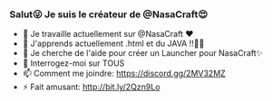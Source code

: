 ### Salut😜 Je suis le créateur de @NasaCraft😍 
- 🔭 Je travaille actuellement sur @NasaCraft ❤
- 🌱 J'apprends actuellement .html et du JAVA !!🐱‍👤
- 🤔 Je cherche de l'aide pour créer un Launcher pour NasaCraft✨
- 💬 Interrogez-moi sur TOUS
- 📫 Comment me joindre: https://discord.gg/2MV32MZ
- ⚡ Fait amusant: http://bit.ly/2Qzn9Lo


<!--
**RageManYTB/RageManYTB** is a ✨ _special_ ✨ repository because its `README.md` (this file) appears on your GitHub profile.





